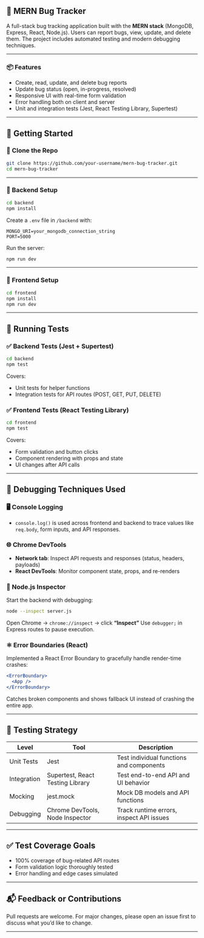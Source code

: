 
## 🐛 MERN Bug Tracker

A full-stack bug tracking application built with the **MERN stack** (MongoDB, Express, React, Node.js). Users can report bugs, view, update, and delete them. The project includes automated testing and modern debugging techniques.

---

### 📦 Features

* Create, read, update, and delete bug reports
* Update bug status (open, in-progress, resolved)
* Responsive UI with real-time form validation
* Error handling both on client and server
* Unit and integration tests (Jest, React Testing Library, Supertest)

---

## 🚀 Getting Started

### 📁 Clone the Repo

```bash
git clone https://github.com/your-username/mern-bug-tracker.git
cd mern-bug-tracker
```

---

### 🔧 Backend Setup

```bash
cd backend
npm install
```

Create a `.env` file in `/backend` with:

```
MONGO_URI=your_mongodb_connection_string
PORT=5000
```

Run the server:

```bash
npm run dev
```

---

### 🎨 Frontend Setup

```bash
cd frontend
npm install
npm run dev
```

---

## 🧪 Running Tests

### ✅ Backend Tests (Jest + Supertest)

```bash
cd backend
npm test
```

Covers:

* Unit tests for helper functions
* Integration tests for API routes (POST, GET, PUT, DELETE)

### ✅ Frontend Tests (React Testing Library)

```bash
cd frontend
npm test
```

Covers:

* Form validation and button clicks
* Component rendering with props and state
* UI changes after API calls

---

## 🧰 Debugging Techniques Used

### 🖥️ Console Logging

* `console.log()` is used across frontend and backend to trace values like `req.body`, form inputs, and API responses.

### 🌐 Chrome DevTools

* **Network tab**: Inspect API requests and responses (status, headers, payloads)
* **React DevTools**: Monitor component state, props, and re-renders

### 🐘 Node.js Inspector

Start the backend with debugging:

```bash
node --inspect server.js
```

Open Chrome → `chrome://inspect` → click **“Inspect”**
Use `debugger;` in Express routes to pause execution.

### ⚛️ Error Boundaries (React)

Implemented a React Error Boundary to gracefully handle render-time crashes:

```jsx
<ErrorBoundary>
  <App />
</ErrorBoundary>
```

Catches broken components and shows fallback UI instead of crashing the entire app.

---

## 🧪 Testing Strategy

| Level       | Tool                             | Description                              |
| ----------- | -------------------------------- | ---------------------------------------- |
| Unit Tests  | Jest                             | Test individual functions and components |
| Integration | Supertest, React Testing Library | Test end-to-end API and UI behavior      |
| Mocking     | jest.mock                        | Mock DB models and API functions         |
| Debugging   | Chrome DevTools, Node Inspector  | Track runtime errors, inspect API issues |

---

## ✅ Test Coverage Goals

* 100% coverage of bug-related API routes
* Form validation logic thoroughly tested
* Error handling and edge cases simulated

---

## 📬 Feedback or Contributions

Pull requests are welcome. For major changes, please open an issue first to discuss what you’d like to change.

---


